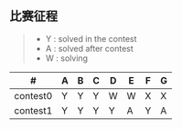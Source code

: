 ## 比赛征程
> * Y : solved in the contest
> * A : solved after contest
> * W : solving


  \# |  A  |  B  |  C  |  D  |  E  |  F  |  G  
---|---|---|---|---|---|---|---
|contest0|Y|  Y     | Y | W | W | X|X
| contest1 | Y   |   Y   | Y|Y|A|Y|A




